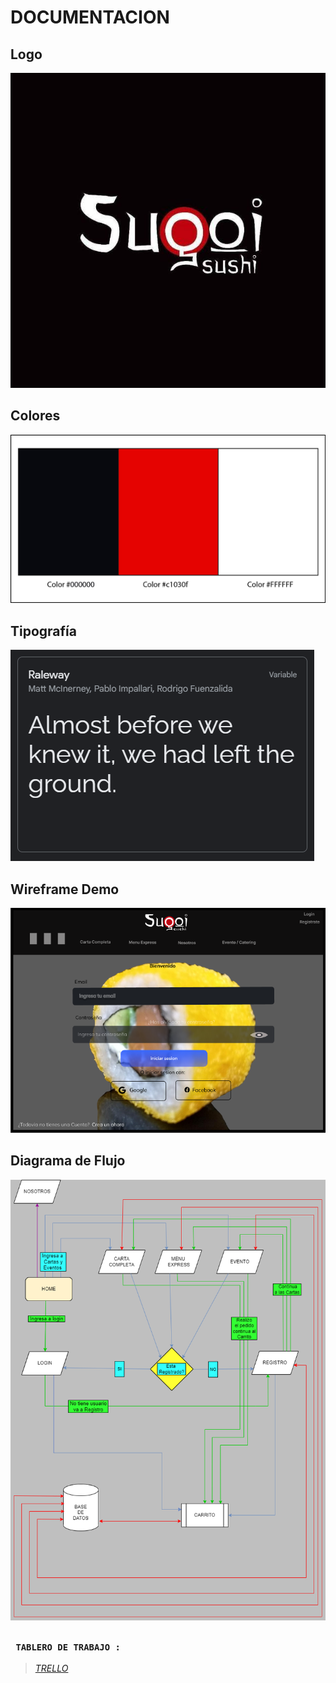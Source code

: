 # DOCUMENTACION

## Logo
![SUGOI SUSHI](/images/Logo%20Sugoi.jpg "SUGOI SUSHI")

## Colores
![SUGOI SUSHI](/images/colores.jpg "SUGOI SUSHI")

## Tipografía
![SUGOI SUSHI](/images/Tipografia.png "SUGOI SUSHI")
##

## Wireframe Demo
![SUGOI SUSHI](/images/WireframeDemo.png "SUGOI SUSHI")
##

## Diagrama de Flujo
![SUGOI SUSHI](/images/SugoiSushiDiagram.png "SUGOI SUSHI")
##

### **` TABLERO DE TRABAJO :`**
>[*TRELLO*](https://trello.com/b/CgjlIcHH/grupo2sugoisushi "Enlace")
##
